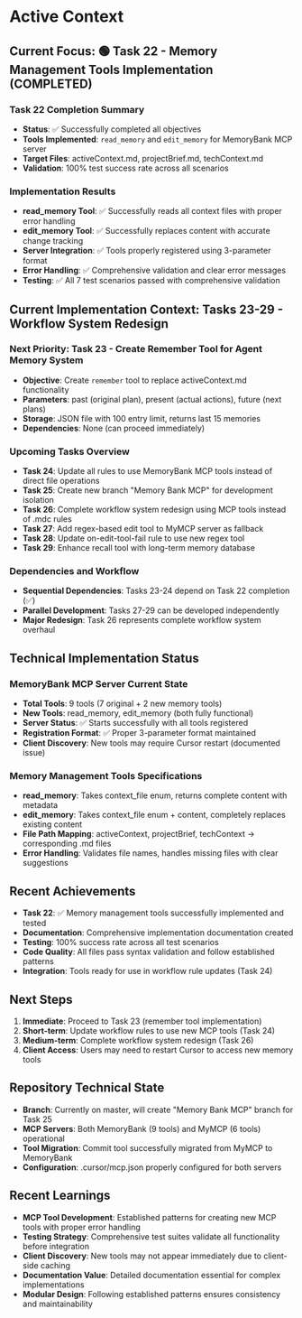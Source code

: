# Active Context

## Current Focus: 🟢 Task 22 - Memory Management Tools Implementation (COMPLETED)

### Task 22 Completion Summary
- **Status**: ✅ Successfully completed all objectives
- **Tools Implemented**: `read_memory` and `edit_memory` for MemoryBank MCP server
- **Target Files**: activeContext.md, projectBrief.md, techContext.md
- **Validation**: 100% test success rate across all scenarios

### Implementation Results
- **read_memory Tool**: ✅ Successfully reads all context files with proper error handling
- **edit_memory Tool**: ✅ Successfully replaces content with accurate change tracking
- **Server Integration**: ✅ Tools properly registered using 3-parameter format
- **Error Handling**: ✅ Comprehensive validation and clear error messages
- **Testing**: ✅ All 7 test scenarios passed with comprehensive validation

## Current Implementation Context: Tasks 23-29 - Workflow System Redesign

### Next Priority: Task 23 - Create Remember Tool for Agent Memory System
- **Objective**: Create `remember` tool to replace activeContext.md functionality
- **Parameters**: past (original plan), present (actual actions), future (next plans)
- **Storage**: JSON file with 100 entry limit, returns last 15 memories
- **Dependencies**: None (can proceed immediately)

### Upcoming Tasks Overview
- **Task 24**: Update all rules to use MemoryBank MCP tools instead of direct file operations
- **Task 25**: Create new branch "Memory Bank MCP" for development isolation
- **Task 26**: Complete workflow system redesign using MCP tools instead of .mdc rules
- **Task 27**: Add regex-based edit tool to MyMCP server as fallback
- **Task 28**: Update on-edit-tool-fail rule to use new regex tool
- **Task 29**: Enhance recall tool with long-term memory database

### Dependencies and Workflow
- **Sequential Dependencies**: Tasks 23-24 depend on Task 22 completion (✅)
- **Parallel Development**: Tasks 27-29 can be developed independently
- **Major Redesign**: Task 26 represents complete workflow system overhaul

## Technical Implementation Status

### MemoryBank MCP Server Current State
- **Total Tools**: 9 tools (7 original + 2 new memory tools)
- **New Tools**: read_memory, edit_memory (both fully functional)
- **Server Status**: ✅ Starts successfully with all tools registered
- **Registration Format**: ✅ Proper 3-parameter format maintained
- **Client Discovery**: New tools may require Cursor restart (documented issue)

### Memory Management Tools Specifications
- **read_memory**: Takes context_file enum, returns complete content with metadata
- **edit_memory**: Takes context_file enum + content, completely replaces existing content
- **File Path Mapping**: activeContext, projectBrief, techContext → corresponding .md files
- **Error Handling**: Validates file names, handles missing files with clear suggestions

## Recent Achievements
- **Task 22**: ✅ Memory management tools successfully implemented and tested
- **Documentation**: Comprehensive implementation documentation created
- **Testing**: 100% success rate across all test scenarios
- **Code Quality**: All files pass syntax validation and follow established patterns
- **Integration**: Tools ready for use in workflow rule updates (Task 24)

## Next Steps
1. **Immediate**: Proceed to Task 23 (remember tool implementation)
2. **Short-term**: Update workflow rules to use new MCP tools (Task 24)
3. **Medium-term**: Complete workflow system redesign (Task 26)
4. **Client Access**: Users may need to restart Cursor to access new memory tools

## Repository Technical State
- **Branch**: Currently on master, will create "Memory Bank MCP" branch for Task 25
- **MCP Servers**: Both MemoryBank (9 tools) and MyMCP (6 tools) operational
- **Tool Migration**: Commit tool successfully migrated from MyMCP to MemoryBank
- **Configuration**: .cursor/mcp.json properly configured for both servers

## Recent Learnings
- **MCP Tool Development**: Established patterns for creating new MCP tools with proper error handling
- **Testing Strategy**: Comprehensive test suites validate all functionality before integration
- **Client Discovery**: New tools may not appear immediately due to client-side caching
- **Documentation Value**: Detailed documentation essential for complex implementations
- **Modular Design**: Following established patterns ensures consistency and maintainability